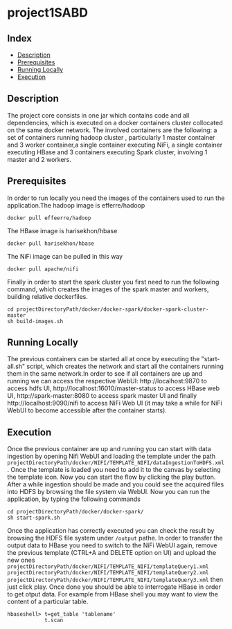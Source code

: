 # project1SABD

## Index

- [Description](#Description)
- [Prerequisites](#Prerequisites)
- [Running Locally](#Running-Locally)
- [Execution](#Execution)


## Description
The project core consists in one jar which contains code and all dependencies, which is executed on a docker containers cluster
collocated on the same docker network. The involved containers are the following: a set of containers running hadoop cluster ,
particularly 1 master container and 3 worker container,a single container executing NiFi, a single container executing HBase 
and 3 containers executing Spark cluster, involving 1 master and 2 workers.

## Prerequisites
In order to run locally you need the images of the containers used to run the application.The hadoop image is efferre/hadoop 

``` 
docker pull effeerre/hadoop

```  
The HBase image is harisekhon/hbase 

```
docker pull harisekhon/hbase

``` 
The NiFi image can be pulled in this way


```
docker pull apache/nifi

``` 
Finally in order to start the spark cluster you first need to run the following command, which creates the images of the spark master and  workers, building relative dockerfiles.

```
cd projectDirectoryPath/docker/docker-spark/docker-spark-cluster-master
sh build-images.sh

``` 


## Running Locally
The previous containers can be started all at once by executing the "start-all.sh" script, which creates the network and start 
all the containers running them in the same network.In order to see if all containers are up and running we can access the 
respective WebUI: http://localhost:9870 to access hdfs UI, http://localhost:16010/master-status to access HBase web UI, 
http://spark-master:8080 to access spark master UI and finally http://localhost:9090/nifi to access NiFi Web UI (it may take a while
for NiFi WebUI to become accessible after the container starts).



## Execution
Once the previous container are up and running you can start with data ingestion by opening Nifi WebUI and loading the template under the path ``` projectDirectoryPath/docker/NIFI/TEMPLATE_NIFI/dataIngestionToHDFS.xml ``` . Once the template is loaded you need to add it to the canvas by selecting the template icon. Now you can start the flow by clicking the play button. After a while ingestion should be made and you could see the acquired files into HDFS by browsing the file system via WebUI. Now you can run the application, by typing the following commands

```
cd projectDirectoryPath/docker/docker-spark/
sh start-spark.sh

``` 
Once the application has correctly executed you can check the result by browsing the HDFS file system under ``` /output ``` pathe. In order to transfer the output data to HBase you need to switch to the NiFi WebUI again, remove the previous template (CTRL+A and DELETE option on UI) and upload the new ones  ``` projectDirectoryPath/docker/NIFI/TEMPLATE_NIFI/templateQuery1.xml  projectDirectoryPath/docker/NIFI/TEMPLATE_NIFI/templateQuery2.xml projectDirectoryPath/docker/NIFI/TEMPLATE_NIFI/templateQuery3.xml``` then just click play. Once done you should be able to interrogate HBase in order to get otput data. For example from HBase shell you may want to view the content of a particular table.

```
hbaseshell> t=get_table 'tablename' 
            t.scan

```


